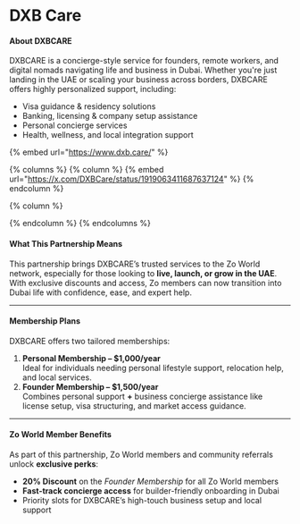 # DXB Care

#### About DXBCARE

DXBCARE is a concierge-style service for founders, remote workers, and digital nomads navigating life and business in Dubai. Whether you're just landing in the UAE or scaling your business across borders, DXBCARE offers highly personalized support, including:

* Visa guidance & residency solutions
* Banking, licensing & company setup assistance
* Personal concierge services
* Health, wellness, and local integration support

{% embed url="https://www.dxb.care/" %}

{% columns %}
{% column %}
{% embed url="https://x.com/DXBCare/status/1919063411687637124" %}
{% endcolumn %}

{% column %}

{% endcolumn %}
{% endcolumns %}

#### What This Partnership Means

This partnership brings DXBCARE’s trusted services to the Zo World network, especially for those looking to **live, launch, or grow in the UAE**. With exclusive discounts and access, Zo members can now transition into Dubai life with confidence, ease, and expert help.

***

#### Membership Plans

DXBCARE offers two tailored memberships:

1. **Personal Membership – $1,000/year**\
   Ideal for individuals needing personal lifestyle support, relocation help, and local services.
2. **Founder Membership – $1,500/year**\
   Combines personal support **+** business concierge assistance like license setup, visa structuring, and market access guidance.

***

#### Zo World Member Benefits

As part of this partnership, Zo World members and community referrals unlock **exclusive perks**:

* **20% Discount** on the _Founder Membership_ for all Zo World members
* **Fast-track concierge access** for builder-friendly onboarding in Dubai
* Priority slots for DXBCARE’s high-touch business setup and local support
